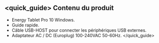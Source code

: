 ## <quick_guide> Contenu du produit 
* Energy Tablet Pro 10 Windows. 
* Guide rapide. 
* Câble USB-HOST pour connecter les périphériques USB externes.
* Adaptateur AC / DC (Europlug) 100-240VAC 50-60Hz.
</quick_guide>
